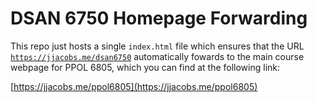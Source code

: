 # DSAN 6750 Homepage Forwarding

This repo just hosts a single `index.html` file which ensures that the URL [`https://jjacobs.me/dsan6750`](https://jjacobs.me/dsan6750) automatically fowards to the main course webpage for PPOL 6805, which you can find at the following link:

[https://jjacobs.me/ppol6805](https://jjacobs.me/ppol6805)
